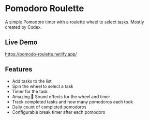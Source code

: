 # Pomodoro Roulette

A simple Pomodoro timer with a roulette wheel to select tasks. Mostly created by Codex.

## Live Demo
https://pomodo-roulette.netlify.app/

## Features

- Add tasks to the list
- Spin the wheel to select a task
- Timer for the task
- Amazing :tada: Sound effects for the wheel and timer
- Track completed tasks and how many pomodoros each took
- Daily count of completed pomodoros
- Configurable break timer after each pomodoro
